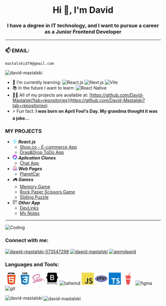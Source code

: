 <h1 align="center">Hi 👋, I'm David</h1>
<h3 align="center">I have a degree in IT technology, and I want to pursue a career as a Junior Frontend Developer</h3>

-----------------------------------------------------------------------------------------------------------------------------

### 📫 EMAIL: 
```
mastalskid79@gmail.com
``` 

<p align="left"> <img src="https://komarev.com/ghpvc/?username=david-mastalski&label=Profile%20views&color=0e75b6&style=flat" alt="david-mastalski" /> </p>

- 🌱 I’m currently learning:
![React.js](https://img.shields.io/badge/React-20232A?style=for-the-badge&logo=react&logoColor=61DAFB)
![Next.js](https://img.shields.io/badge/next%20js-000000?style=for-the-badge&logo=nextdotjs&logoColor=white)
![Vite](https://img.shields.io/badge/Vite-B73BFE?style=for-the-badge&logo=vite&logoColor=FFD62E)
- 📚 In the future I want to learn:
![React Native](https://img.shields.io/badge/react_native-%2320232a.svg?style=for-the-badge&logo=react&logoColor=%2361DAFB)
- 👨‍💻 All of my projects are available at: [https://github.com/David-Mastalski?tab=repositories](https://github.com/David-Mastalski?tab=repositories)
- ⚡ Fun fact: **I was born on April Fool's Day. My grandma thought it was a joke...**

### MY PROJECTS
- _<img width="15px" src="https://raw.githubusercontent.com/David-Mastalski/David-Mastalski/main/React_icon.png">  **React.js**_
  - [Shop.co - E-commerce App](https://github.com/David-Mastalski/Shop.co)
  - [Drag&Drop ToDo App](https://github.com/David-Mastalski/To-Do-List)
- _<img width="15px" src="https://raw.githubusercontent.com/David-Mastalski/David-Mastalski/main/copy.png">  **Aplication Clones**_
  - [Chat App](https://github.com/David-Mastalski/Chat-App)
- _<img width="15px" src="https://raw.githubusercontent.com/David-Mastalski/David-Mastalski/main/webpage_icon.png">  **Web Pages**_
  - [PlanetCar](http://www.planet-car.pl/)
- _🎮 **Games**_
  - [Memory Game](https://github.com/David-Mastalski/Memory-Games)
  - [Rock Paper Scissors Game](https://github.com/David-Mastalski/Rock-Paper-Scissors-Game)
  - [Sliding Puzzle](https://github.com/David-Mastalski/Sliding-Puzzle-Game)
- _<img width="15px" src="https://raw.githubusercontent.com/David-Mastalski/David-Mastalski/main/otherFile_icon.png">  **Other App**_
  - [DevLinks](https://github.com/David-Mastalski/DevLinks)
  - [My Notes](https://github.com/David-Mastalski/My-Notes)
 
-----------------------------------------------------------------------------------------------------------------------------

<img alt="Coding" width="400px" src="https://media.tenor.com/YZPnGuPeZv8AAAAd/coding.gif">

<h3 align="left">Connect with me:</h3>
<p align="left">
<a href="https://linkedin.com/in/dawid-mastalski-573547298" target="blank"><img align="center" src="https://raw.githubusercontent.com/rahuldkjain/github-profile-readme-generator/master/src/images/icons/Social/linked-in-alt.svg" alt="dawid-mastalski-573547298" height="30" width="40" /></a>
<a href="https://fb.com/dawid mastalski" target="blank"><img align="center" src="https://raw.githubusercontent.com/rahuldkjain/github-profile-readme-generator/master/src/images/icons/Social/facebook.svg" alt="dawid mastalski" height="30" width="40" /></a>
<a href="https://instagram.com/ajemdawid" target="blank"><img align="center" src="https://raw.githubusercontent.com/rahuldkjain/github-profile-readme-generator/master/src/images/icons/Social/instagram.svg" alt="ajemdawid" height="30" width="40" /></a>
</p>

<h3 align="left">Languages and Tools:</h3>
<p align="left"> 
<img src="https://raw.githubusercontent.com/devicons/devicon/master/icons/html5/html5-original-wordmark.svg" alt="html5" width="40" height="40"/>
<img src="https://raw.githubusercontent.com/devicons/devicon/master/icons/css3/css3-original-wordmark.svg" alt="css3" width="40" height="40"/>
<img src="https://raw.githubusercontent.com/devicons/devicon/master/icons/sass/sass-original.svg" alt="sass" width="40" height="40"/> 
<img src="https://raw.githubusercontent.com/devicons/devicon/master/icons/bootstrap/bootstrap-plain-wordmark.svg" alt="bootstrap" width="40" height="40"/>
<img src="https://www.vectorlogo.zone/logos/tailwindcss/tailwindcss-icon.svg" alt="tailwind" width="40" height="40"/>
<img src="https://raw.githubusercontent.com/devicons/devicon/master/icons/javascript/javascript-original.svg" alt="javascript" width="40" height="40"/> 
<img src="https://raw.githubusercontent.com/devicons/devicon/master/icons/php/php-original.svg" alt="php" width="40" height="40"/>
<img src="https://raw.githubusercontent.com/devicons/devicon/master/icons/typescript/typescript-original.svg" alt="typescript" width="40" height="40"/> 
<img src="https://raw.githubusercontent.com/devicons/devicon/master/icons/gulp/gulp-plain.svg" alt="gulp" width="40" height="40"/>
<img src="https://www.vectorlogo.zone/logos/figma/figma-icon.svg" alt="figma" width="40" height="40"/> 
<img src="https://www.vectorlogo.zone/logos/git-scm/git-scm-icon.svg" alt="git" width="40" height="40"/>
</p>

<p><img align="left" src="https://github-readme-stats.vercel.app/api/top-langs?username=david-mastalski&show_icons=true&locale=en&layout=compact" alt="david-mastalski" /></p>

<p>&nbsp;<img align="center" src="https://github-readme-stats.vercel.app/api?username=david-mastalski&show_icons=true&locale=en" alt="david-mastalski" /></p>
